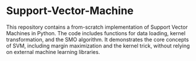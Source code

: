 # Support-Vector-Machine
This repository contains a from-scratch implementation of Support Vector Machines in Python. The code includes functions for data loading, kernel transformation, and the SMO algorithm. It demonstrates the core concepts of SVM, including margin maximization and the kernel trick, without relying on external machine learning libraries.

